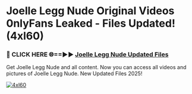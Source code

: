 # Joelle Legg Nude Original Videos 0nlyFans Leaked - Files Updated! (4xl60)

<h3>🔴 CLICK HERE 🌐==►► <a href="https://tinyurl.com/yrmya6cz" rel="nofollow">Joelle Legg Nude Updated Files</a></h3>

Get Joelle Legg Nude and all content. Now you can access all videos and pictures of Joelle Legg Nude. New Updated Files 2025!

[![4xl60](https://i.imgur.com/FMdXYCs.gif)](https://tinyurl.com/yrmya6cz)
